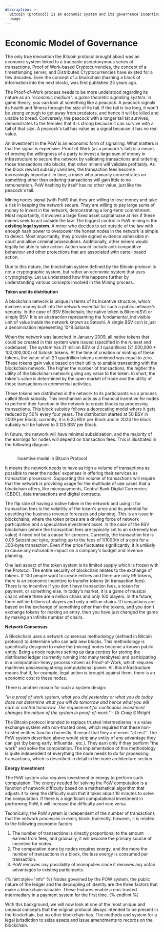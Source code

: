 ```yaml
---
description: >-
  Bitcoin (protocol) is an economic system and its governance incentivises its
  usage
---
```


# Economic Model of Governance

The only true innovation the Bitcoin protocol brought about was an economic system linked to a traceable pseudonymous series of transactions. Proof of Work-based Cryptocurrencies, the concept of a timestamping server, and Distributed Cryptocurrencies have existed for a few decades. Even the concept of a blockchain (hashing a block of information into the next block), was first published 25 years ago.

The Proof-of-Work process needs to be more understood regarding its nature as an _"economic medium": a game theoretic signalling system_. In game theory, you can look at something like a peacock. A peacock signals its health and fitness through the size of its tail. If the tail is too long, it won't be strong enough to get away from predators, and hence it will be killed and unable to breed. Conversely, the peacock with a longer tail tat survives, demonstrates to the females that it is strong because it can survive with a tail of that size. A peacock's tail has value as a signal because it has no real value.

An investment in the PoW is an economic form of signalling. What matters is that the signal is expensive. Proof of Work (as a peacock's tail) is a means of proving the willingness of a party to invest a large sum of money in infrastructure to secure the network by validating transactions and ordering those transactions into blocks, that other miners will validate profitably. As the block reward subsidy vanishes, the transaction fees become increasingly important. In time, a miner who primarily concentrates on something other than ordering transactions will gain little to no remuneration. PoW hashing by itself has no other value, just like the peacock's tail.&#x20;

Mining nodes signal (with PoW) that they are willing to lose money and take a risk in keeping the network secure. They are willing to pay large sums of money to invest in the network, demonstrating a long-term commitment. Most importantly, it involves a large fixed asset capital base at risk if these miners seek to act outside the law. The biggest control in PoW mining is the **existing legal system**. A miner who decides to act outside of the law with enough hash power to overpower the honest nodes in the network is simple to detect. Most importantly, they provide signed evidence admissible in court and allow criminal prosecutions. Additionally, other miners would legally be able to take action. Action would include anti-competitive behaviour and other protections that are associated with cartel-based action.

Due to this nature, the blockchain system defined by the Bitcoin protocol is not a cryptographic system, but rather an economic system that uses cryptography. Let us understand how this happens further by understanding various concepts involved in the Mining process.

**Token and its distribution**

A blockchain network is unique in terms of its incentive structure, which involves money built into the network essential for such a public network's security. In the case of BSV Blockchain, the native token is Bitcoin(SV) or simply BSV. It is an abstraction representing the fundamental, indivisible unit of value inside the network known as Satoshi. A single BSV coin is just a denomination representing 10^8 Satoshi.

When the network was launched In January 2009, all native tokens that could be created in this system were issued (specified in the ruleset and codebase). The system has 21 million BSV or 2.1 quadrillions (21,000,000 \* 100,000,000) of Satoshi tokens. At the time of creation or minting of these tokens, the value of all 2.1 quadrillion tokens combined was equal to zero. These tokens gain value based on their utility to enable transacting with the blockchain network. The higher the number of transactions, the higher the utility of the blockchain network giving any value to the token. In short, the token's value is determined by the open market of trade and the utility of these transactions in commercial activities.

These tokens are distributed in the network to its participants via a process called Block subsidy. This mechanism acts as a financial incentive for nodes to perform their function in the network to create blocks by processing transactions. This block subsidy follows a deprecating model where it gets reduced by 50% every four years. The distribution started at 50 BSV in 2009 per Block; currently, it is 6.25 BSV per Block and in 2024 the block subsidy will be halved to 3.125 BSV per Block.

In future, the network will have minimal subsidisation, and the majority of the earnings for nodes will depend on transaction fees. This is illustrated in the following diagram.

<figure><img src="../.gitbook/assets/BlockchainGovernance_Slide06.png" alt=""><figcaption><p>Incentive model in Bitcoin Protocol</p></figcaption></figure>

It means the network needs to have as high a volume of transactions as possible to meet the nodes' expenses in offering their services as transaction processors. Supporting this volume of transactions will require that the network is providing usage for the multitude of use cases that a blockchain offers, like micropayments, Central Bank Digital Currencies (CBDC), data transactions and digital contracts.

The flip side of having a native token in the network and using it for transaction fees is the volatility of the token's price and its potential for upsetting the business revenue forecasts and planning. This is an issue in blockchains, where the token prices are a driving force of network participation and a speculative investment asset. In the case of the BSV blockchain (where the transaction fees are typically set to an extremely low value) it need not be a cause for concern. Currently, the transaction fee is 0.05 Satoshi per byte, totalling up to the fees of 1/1000th of a cent for a 300-byte transaction. Even if the price fluctuates significantly, it _is unlikely to_ cause any noticeable impact on a company's budget and revenue planning.

One last aspect of the token system is its limited supply which is frozen with the Protocol. The entire security of blockchain relates to the exchange of tokens. If 100 people want to create entries and there are only 99 tokens, there is an economic incentive to transfer tokens (in transaction fees). There is no incentive if you don't have transaction fees, a token for payment, or something else. In today's market, it is a game of musical chairs where there are a million chairs and only 100 players. In the future, there will be billions of players and only a million chairs. If transactions are based on the exchange of something other than the tokens, and you don't exchange tokens for making an entry, then you have just changed the game by making an infinite number of chairs.

**Network Consensus**

A Blockchain uses a network consensus methodology (defined in Bitcoin protocol) to determine who can add new blocks. This methodology is specifically designed to make the (mining) nodes become a known public entity. Being a node requires setting up data centres for storing the distributed ledger (currently running into many terabytes) and participating in a computation-heavy process known as Proof-of-Work, which requires machines possessing strong computational power. All this infrastructure means that if, for example, legal action is brought against them, there is an economic cost to these nodes.

There is another reason for such a system design:

_"In a proof of work system, what you did yesterday or what you do today does not determine what you will do tomorrow and hence what you will earn or control tomorrow. The requirement for continuous investment changes the nature of the system in proof-of-work." - Dr Craig S Wright_

The Bitcoin protocol intended to replace trusted intermediaries in a value exchange system with non-trusted ones, which required that these non-trusted entities function honestly. It meant that they are never "at rest". The PoW system described above would strip any entity of any advantage they can get (by being early, influential, etc.). They earn only if they perform "the work" and solve the computation. The implementation of this methodology is quite independent of everything the node needs to do for processing transactions, which is described in detail in the node architecture section.

**Energy Investment**

The PoW system also requires investment in energy to perform such computation. The energy needed for solving the PoW computation is a function of network difficulty based on a mathematical algorithm that adjusts it to keep the difficulty such that it takes about 10 minutes to solve the computation. If there is a significant computational investment in performing PoW, it will increase the difficulty and vice versa.

Technically, the PoW system is independent of the number of transactions that the network processes in every block. Indirectly, however, it is related to the following economic factors:

1. The number of transactions is directly proportional to the amount earned from fees, and gradually, it will become the primary source of incentive for nodes.
2. The computation done by nodes requires energy, and the more the number of transactions in a block, the less energy is consumed per transaction.
3. PoW removes any possibility of monopolies since it removes any unfair advantages to existing participants.

{% hint style="info" %}
Nodes governed by the POW system, the public nature of the ledger and the decoupling of identity are the three factors that make a blockchain valuable. These features enable a non-trusted intermediary in a payment system for the first time.
{% endhint %}

With this background, we will now look at one of the most unique and unusual concepts that the original protocol always intended to be present in the blockchain, but no other blockchain has. The methods and system for a legal jurisdiction to seize assets and issue amendments to records on the blockchain.&#x20;
